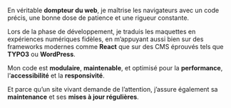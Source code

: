 En véritable **dompteur du web**, je maîtrise les navigateurs avec un code précis, une bonne dose de patience et une rigueur constante.

Lors de la phase de développement, je traduis les maquettes en expériences numériques fidèles, en m’appuyant aussi bien sur des frameworks modernes comme **React** que sur des CMS éprouvés tels que **TYPO3** ou **WordPress**.

Mon code est **modulaire**, **maintenable**, et optimisé pour la **performance**, l’**accessibilité** et la **responsivité**.

Et parce qu’un site vivant demande de l’attention, j’assure également sa **maintenance** et ses **mises à jour régulières**.
